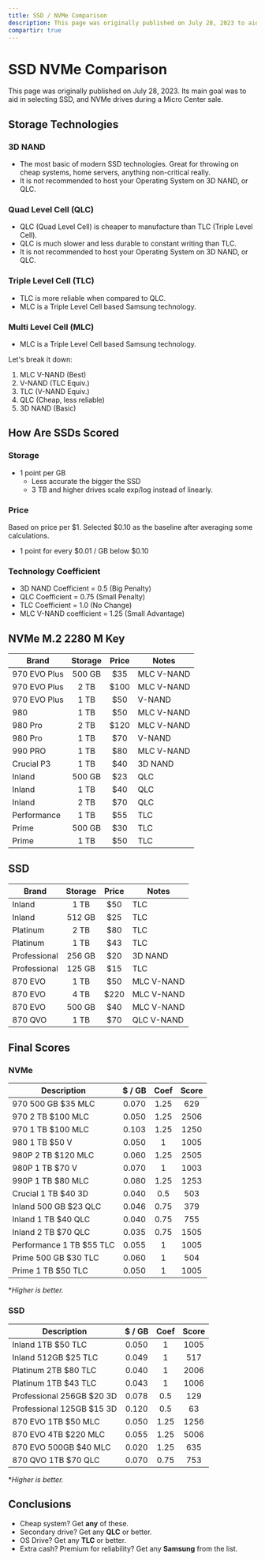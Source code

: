 ```yaml
---
title: SSD / NVMe Comparison
description: This page was originally published on July 28, 2023 to aid in selecting SSD, NVMe drives to take advantage of an current Micro Center sale.
compartir: true
---
```


# SSD NVMe Comparison

This page was originally published on July 28, 2023. Its main goal was to aid in selecting SSD, and NVMe drives during a Micro Center sale.

## Storage Technologies

### 3D NAND

- The most basic of modern SSD technologies. Great for throwing on cheap systems, home servers, anything non-critical really.
- It is not recommended to host your Operating System on 3D NAND, or QLC.

### Quad Level Cell (QLC)

- QLC (Quad Level Cell) is cheaper to manufacture than TLC (Triple Level Cell).
- QLC is much slower and less durable to constant writing than TLC.
- It is not recommended to host your Operating System on 3D NAND, or QLC.

### Triple Level Cell (TLC)

- TLC is more reliable when compared to QLC.
- MLC is a Triple Level Cell based Samsung technology.

### Multi Level Cell (MLC)

- MLC is a Triple Level Cell based Samsung technology.

Let's break it down:

1. MLC V-NAND (Best)
2. V-NAND (TLC Equiv.)
3. TLC (V-NAND Equiv.)
4. QLC (Cheap, less reliable)
5. 3D NAND (Basic)

## How Are SSDs Scored

### Storage

- 1 point per GB
  - Less accurate the bigger the SSD
  - 3 TB and higher drives scale exp/log instead of linearly.

### Price

Based on price per $1.
Selected $0.10 as the baseline after averaging some calculations.

- 1 point for every $0.01 / GB below $0.10

### Technology Coefficient

- 3D NAND Coefficient = 0.5 (Big Penalty)
- QLC Coefficient = 0.75 (Small Penalty)
- TLC Coefficient = 1.0 (No Change)
- MLC V-NAND coefficient = 1.25 (Small Advantage)

## NVMe M.2 2280 M Key

| Brand        | Storage | Price | Notes      |
| ------------ |:-------:|:-----:| ---------- |
| 970 EVO Plus | 500 GB  |  $35  | MLC V-NAND |
| 970 EVO Plus |  2 TB   | $100  | MLC V-NAND |
| 970 EVO Plus |  1 TB   |  $50  | V-NAND     |
| 980          |  1 TB   |  $50  | MLC V-NAND |
| 980 Pro      |  2 TB   | $120  | MLC V-NAND |
| 980 Pro      |  1 TB   |  $70  | V-NAND     |
| 990 PRO      |  1 TB   |  $80  | MLC V-NAND |
| Crucial P3   |  1 TB   |  $40  | 3D NAND    |
| Inland       | 500 GB  |  $23  | QLC        |
| Inland       |  1 TB   |  $40  | QLC        |
| Inland       |  2 TB   |  $70  | QLC        |
| Performance  |  1 TB   |  $55  | TLC        |
| Prime        | 500 GB  |  $30  | TLC        |
| Prime        |  1 TB   |  $50  | TLC        |

## SSD

| Brand        | Storage | Price | Notes      |
| ------------ |:-------:|:-----:| ---------- |
| Inland       |  1 TB   |  $50  | TLC        |
| Inland       | 512 GB  |  $25  | TLC        |
| Platinum     |  2 TB   |  $80  | TLC        |
| Platinum     |  1 TB   |  $43  | TLC        |
| Professional | 256 GB  |  $20  | 3D NAND    |
| Professional | 125 GB  |  $15  | TLC        |
| 870 EVO      |  1 TB   |  $50  | MLC V-NAND |
| 870 EVO      |  4 TB   | $220  | MLC V-NAND |
| 870 EVO      | 500 GB  |  $40  | MLC V-NAND |
| 870 QVO      |  1 TB   |  $70  | QLC V-NAND |

## Final Scores

### NVMe

| Description | $ / GB | Coef | Score |
| ------------------------ |:------:|:----:|:-----:|
| 970 500 GB $35 MLC | 0.070 | 1.25 | 629 |
| 970 2 TB $100 MLC        | 0.050  | 1.25 | 2506  |
| 970 1 TB $100 MLC | 0.103 | 1.25 | 1250 |
| 980 1 TB $50 V           | 0.050  |  1   | 1005  |
| 980P 2 TB $120 MLC | 0.060 | 1.25 | 2505 |
| 980P 1 TB $70 V          | 0.070  |  1   | 1003  |
| 990P 1 TB $80 MLC | 0.080 | 1.25 | 1253 |
| Crucial 1 TB $40 3D      | 0.040  | 0.5  |  503  |
| Inland 500 GB $23 QLC | 0.046 | 0.75 | 379 |
| Inland 1 TB $40 QLC      | 0.040  | 0.75 |  755  |
| Inland 2 TB $70 QLC | 0.035 | 0.75 | 1505 |
| Performance 1 TB $55 TLC | 0.055  |  1   | 1005  |
| Prime 500 GB $30 TLC | 0.060 |  1 |  504 |
| Prime 1 TB $50 TLC | 0.050 |  1 | 1005 |

\*_Higher is better._

### SSD

| Description | $ / GB | Coef | Score |
| ------------------------- |:------:|:----:|:-----:|
| Inland 1TB $50 TLC | 0.050 |  1 | 1005 |
| Inland 512GB $25 TLC      | 0.049  |  1   |  517  |
| Platinum 2TB $80 TLC | 0.040 |  1 | 2006 |
| Platinum 1TB $43 TLC      | 0.043  |  1   | 1006  |
| Professional 256GB $20 3D | 0.078 | 0.5 |  129 |
| Professional 125GB $15 3D | 0.120  | 0.5  |  63   |
| 870 EVO 1TB $50 MLC | 0.050 | 1.25 | 1256 |
| 870 EVO 4TB $220 MLC      | 0.055  | 1.25 | 5006  |
| 870 EVO 500GB $40 MLC | 0.020 | 1.25 | 635 |
| 870 QVO 1TB $70 QLC | 0.070 | 0.75 | 753 |

\*_Higher is better._

## Conclusions

- Cheap system? Get **any** of these.
- Secondary drive? Get any **QLC** or better.
- OS Drive? Get any **TLC** or better.
- Extra cash? Premium for reliability? Get any **Samsung** from the list.
